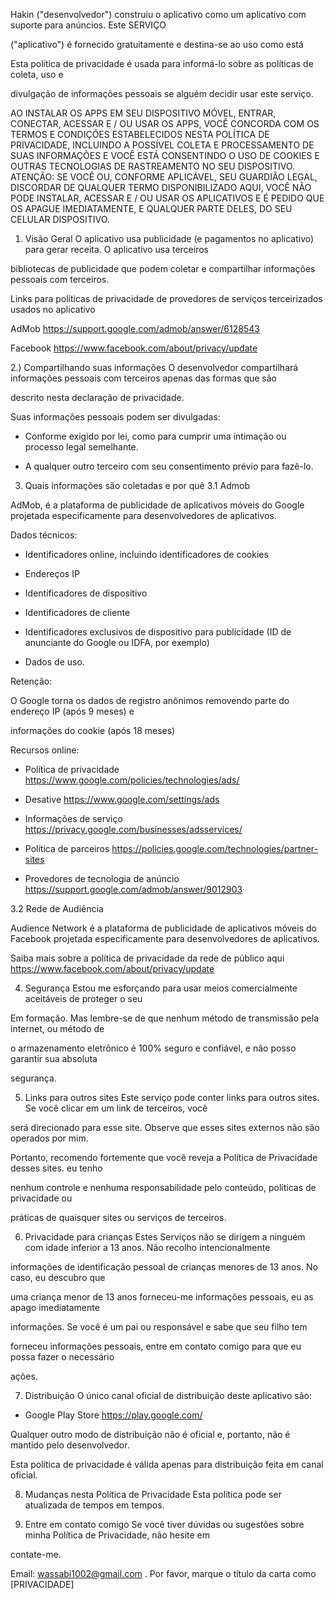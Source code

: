 Hakin ("desenvolvedor") construiu o aplicativo como um aplicativo com suporte para anúncios. Este SERVIÇO

("aplicativo") é fornecido gratuitamente e destina-se ao uso como está
 

Esta política de privacidade é usada para informá-lo sobre as políticas de coleta, uso e

divulgação de informações pessoais se alguém decidir usar este serviço.

 

AO INSTALAR OS APPS EM SEU DISPOSITIVO MÓVEL, ENTRAR, CONECTAR, ACESSAR E / OU USAR OS APPS, VOCÊ CONCORDA COM OS TERMOS E CONDIÇÕES ESTABELECIDOS NESTA POLÍTICA DE PRIVACIDADE, INCLUINDO A POSSÍVEL COLETA E PROCESSAMENTO DE SUAS INFORMAÇÕES E VOCÊ ESTÁ CONSENTINDO O USO DE COOKIES E OUTRAS TECNOLOGIAS DE RASTREAMENTO NO SEU DISPOSITIVO. ATENÇÃO: SE VOCÊ OU, CONFORME APLICÁVEL, SEU GUARDIÃO LEGAL, DISCORDAR DE QUALQUER TERMO DISPONIBILIZADO AQUI, VOCÊ NÃO PODE INSTALAR, ACESSAR E / OU USAR OS APLICATIVOS E É PEDIDO QUE OS APAGUE IMEDIATAMENTE, E QUALQUER PARTE DELES, DO SEU CELULAR DISPOSITIVO.

 

1. Visão Geral
O aplicativo usa publicidade (e pagamentos no aplicativo) para gerar receita. O aplicativo usa terceiros

bibliotecas de publicidade que podem coletar e compartilhar informações pessoais com terceiros.

 
Links para políticas de privacidade de provedores de serviços terceirizados usados ​​no aplicativo

 
AdMob https://support.google.com/admob/answer/6128543

Facebook https://www.facebook.com/about/privacy/update

 
2.) Compartilhando suas informações
O desenvolvedor compartilhará informações pessoais com terceiros apenas das formas que são

descrito nesta declaração de privacidade.

 
Suas informações pessoais podem ser divulgadas:

* Conforme exigido por lei, como para cumprir uma intimação ou processo legal semelhante.

* A qualquer outro terceiro com seu consentimento prévio para fazê-lo.

 
3. Quais informações são coletadas e por quê
3.1 Admob

AdMob, é a plataforma de publicidade de aplicativos móveis do Google projetada especificamente para desenvolvedores de aplicativos.


Dados técnicos:

* Identificadores online, incluindo identificadores de cookies

* Endereços IP

* Identificadores de dispositivo

* Identificadores de cliente

* Identificadores exclusivos de dispositivo para publicidade (ID de anunciante do Google ou IDFA, por exemplo)

* Dados de uso.

 
Retenção:

O Google torna os dados de registro anônimos removendo parte do endereço IP (após 9 meses) e

informações do cookie (após 18 meses)


Recursos online:

* Política de privacidade https://www.google.com/policies/technologies/ads/

* Desative https://www.google.com/settings/ads

* Informações de serviço https://privacy.google.com/businesses/adsservices/

* Política de parceiros https://policies.google.com/technologies/partner-sites

* Provedores de tecnologia de anúncio https://support.google.com/admob/answer/9012903
 

3.2 Rede de Audiência

Audience Network é a plataforma de publicidade de aplicativos móveis do Facebook projetada especificamente para desenvolvedores de aplicativos.

Saiba mais sobre a política de privacidade da rede de público aqui https://www.facebook.com/about/privacy/update

 
4. Segurança
Estou me esforçando para usar meios comercialmente aceitáveis ​​de proteger o seu

Em formação. Mas lembre-se de que nenhum método de transmissão pela internet, ou método de

o armazenamento eletrônico é 100% seguro e confiável, e não posso garantir sua absoluta

segurança.

 

5. Links para outros sites
Este serviço pode conter links para outros sites. Se você clicar em um link de terceiros, você

será direcionado para esse site. Observe que esses sites externos não são operados por mim.

Portanto, recomendo fortemente que você reveja a Política de Privacidade desses sites. eu tenho

nenhum controle e nenhuma responsabilidade pelo conteúdo, políticas de privacidade ou

práticas de quaisquer sites ou serviços de terceiros.
 

6. Privacidade para crianças
Estes Serviços não se dirigem a ninguém com idade inferior a 13 anos. Não recolho intencionalmente

informações de identificação pessoal de crianças menores de 13 anos. No caso, eu descubro que

uma criança menor de 13 anos forneceu-me informações pessoais, eu as apago imediatamente

informações. Se você é um pai ou responsável e sabe que seu filho tem

forneceu informações pessoais, entre em contato comigo para que eu possa fazer o necessário

ações.


7. Distribuição
O único canal oficial de distribuição deste aplicativo são:

* Google Play Store https://play.google.com/
 

Qualquer outro modo de distribuição não é oficial e, portanto, não é mantido pelo desenvolvedor.

Esta política de privacidade é válida apenas para distribuição feita em canal oficial.

 

8. Mudanças nesta Política de Privacidade
Esta política pode ser atualizada de tempos em tempos.

 

9. Entre em contato comigo
Se você tiver dúvidas ou sugestões sobre minha Política de Privacidade, não hesite em

contate-me.

 

Email: wassabi1002@gmail.com . Por favor, marque o título da carta como [PRIVACIDADE]
